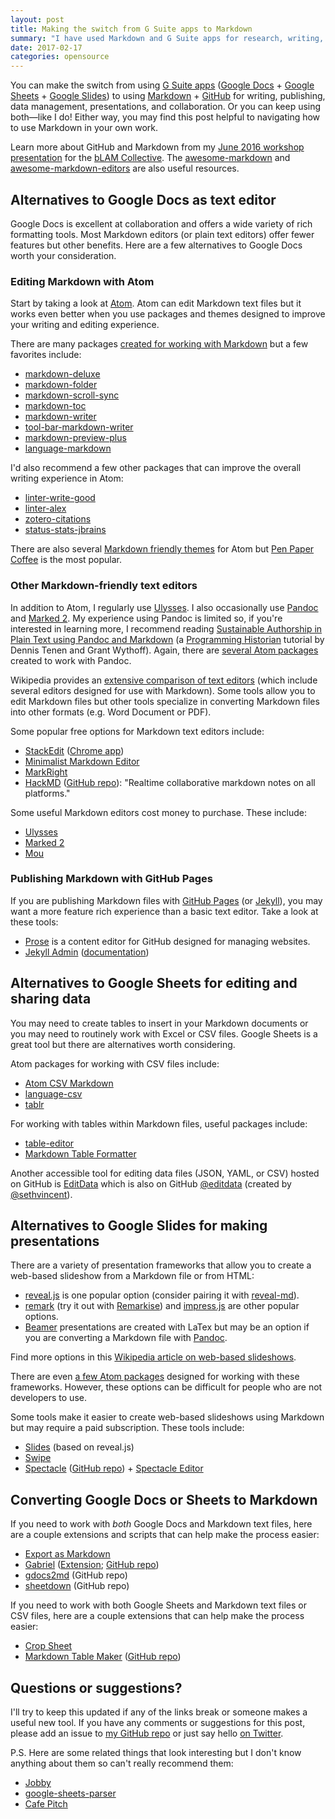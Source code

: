```yaml
---
layout: post
title: Making the switch from G Suite apps to Markdown
summary: "I have used Markdown and G Suite apps for research, writing, and publishing for a couple years. Here are a few things I've learned along the way!"
date: 2017-02-17
categories: opensource
---
```


You can make the switch from using [G Suite apps](https://gsuite.google.com) ([Google Docs](docs.google.com) + [Google Sheets](sheets.google.com) + [Google Slides](http://slides.google.com/)) to using [Markdown](https://en.wikipedia.org/wiki/Markdown) + [GitHub](https://github.com/) for writing, publishing, data management, presentations, and collaboration. Or you can keep using both—like I do! Either way, you may find this post helpful to navigating how to use Markdown in your own work.  

Learn more about GitHub and Markdown from my [June 2016 workshop presentation](http://elipousson.github.io/presentations/2016-06-02-intro-to-github.html) for the [bLAM Collective](https://blamcollective.wordpress.com). The [awesome-markdown](https://github.com/mundimark/awesome-markdown) and [awesome-markdown-editors](https://github.com/mundimark/awesome-markdown-editors) are also useful resources.

## Alternatives to Google Docs as text editor

Google Docs is excellent at collaboration and offers a wide variety of rich formatting tools. Most Markdown editors (or plain text editors) offer fewer features but other benefits. Here are a few alternatives to Google Docs worth your consideration.  

### Editing Markdown with Atom

Start by taking a look at [Atom](https://atom.io/). Atom can edit Markdown text files but it works even better when you use packages and themes designed to improve your writing and editing experience.

There are many packages [created for working with Markdown](https://atom.io/packages/search?utf8=%E2%9C%93&q=keyword:markdown) but a few favorites include:

 - [markdown-deluxe](https://atom.io/packages/markdown-deluxe)
 - [markdown-folder](https://atom.io/packages/markdown-folder)
 - [markdown-scroll-sync](https://atom.io/packages/markdown-scroll-sync)
 - [markdown-toc](https://atom.io/packages/markdown-toc)
 - [markdown-writer](https://atom.io/packages/markdown-writer)
 - [tool-bar-markdown-writer](https://atom.io/packages/tool-bar-markdown-writer)
 - [markdown-preview-plus](https://atom.io/packages/markdown-preview-plus)
 - [language-markdown](https://atom.io/packages/language-markdown)

I'd also recommend a few other packages that can improve the overall writing experience in Atom:

 - [linter-write-good](https://atom.io/packages/linter-write-good)
 - [linter-alex](https://atom.io/packages/linter-alex)
 - [zotero-citations](https://atom.io/packages/zotero-citations)
 - [status-stats-jbrains](https://atom.io/packages/status-stats-jbrains)

There are also several [Markdown friendly themes](https://atom.io/themes/search?utf8=%E2%9C%93&q=keyword:markdown) for Atom but [Pen Paper Coffee](https://atom.io/themes/pen-paper-coffee-syntax) is the most popular.

### Other Markdown-friendly text editors

In addition to Atom, I regularly use [Ulysses](https://ulyssesapp.com/). I also occasionally use [Pandoc](http://pandoc.org) and [Marked 2](http://marked2app.com/). My experience using Pandoc is limited so, if you're interested in learning more, I recommend reading [Sustainable Authorship in Plain Text using Pandoc and Markdown](http://programminghistorian.org/lessons/sustainable-authorship-in-plain-text-using-pandoc-and-markdown) (a [Programming Historian](http://programminghistorian.org/) tutorial by Dennis Tenen and Grant Wythoff). Again, there are [several Atom packages](https://atom.io/packages/search?q=pandoc) created to work with Pandoc.

Wikipedia provides an [extensive comparison of text editors](https://en.wikipedia.org/wiki/Comparison_of_text_editors) (which include several editors designed for use with Markdown). Some tools allow you to edit Markdown files but other tools specialize in converting Markdown files into other formats (e.g. Word Document or PDF).

Some popular free options for Markdown text editors include:

- [StackEdit](https://stackedit.io/) ([Chrome app](https://chrome.google.com/webstore/detail/stackedit/iiooodelglhkcpgbajoejffhijaclcdg))
- [Minimalist Markdown Editor](https://chrome.google.com/webstore/detail/minimalist-markdown-edito/pghodfjepegmciihfhdipmimghiakcjf)
- [MarkRight](https://github.com/dvcrn/markright)
- [HackMD](https://hackmd.io/) ([GitHub repo](https://github.com/hackmdio/hackmd)): "Realtime collaborative markdown notes on all platforms."

Some useful Markdown editors cost money to purchase. These include:

- [Ulysses](https://ulyssesapp.com/)
- [Marked 2](http://marked2app.com/)
- [Mou](http://mouapp.com)

### Publishing Markdown with GitHub Pages

If you are publishing Markdown files with [GitHub Pages](https://pages.github.com/) (or [Jekyll](http://jekyllrb.com/)), you may want a more feature rich experience than a basic text editor. Take a look at these tools:

- [Prose](http://prose.io/) is a content editor for GitHub designed for managing websites.
- [Jekyll Admin](https://github.com/jekyll/jekyll-admin/) ([documentation](https://jekyll.github.io/jekyll-admin/))

## Alternatives to Google Sheets for editing and sharing data

You may need to create tables to insert in your Markdown documents or you may need to routinely work with Excel or CSV files. Google Sheets is a great tool but there are alternatives worth considering.

Atom packages for working with CSV files include:

- [Atom CSV Markdown](https://atom.io/packages/atom-csv-markdown)
- [language-csv](https://atom.io/packages/language-csv)
- [tablr](https://atom.io/packages/tablr)

For working with tables within Markdown files, useful packages include:

- [table-editor](https://atom.io/packages/table-editor)
- [Markdown Table Formatter](https://atom.io/packages/markdown-table-formatter)

Another accessible tool for editing data files (JSON, YAML, or CSV) hosted on GitHub is [EditData](https://editdata.org/) which is also on GitHub [@editdata](https://github.com/editdata/) (created by [@sethvincent](https://github.com/sethvincent)).

## Alternatives to Google Slides for making presentations

There are a variety of presentation frameworks that allow you to create a web-based slideshow from a Markdown file or from HTML:

- [reveal.js](https://github.com/hakimel/reveal.js/) is one popular option (consider pairing it with [reveal-md](https://github.com/webpro/reveal-md)).
- [remark](https://github.com/gnab/remark) (try it out with [Remarkise](https://remarkjs.com/remarkise)) and [impress.js](https://impress.github.io/impress.js/) are other popular options.
- [Beamer](https://en.wikipedia.org/wiki/Beamer_(LaTeX)) presentations are created with LaTex but may be an option if you are converting a Markdown file with [Pandoc](http://pandoc.org).

Find more options in this [Wikipedia article on web-based slideshows](https://en.wikipedia.org/wiki/Web-based_slideshow).

There are even [a few Atom packages](https://atom.io/packages/search?utf8=%E2%9C%93&q=keyword:presentation) designed for working with these frameworks. However, these options can be difficult for people who are not developers to use.

Some tools make it easier to create web-based slideshows using Markdown but may require a paid subscription. These tools include:

- [Slides](https://slides.com/) (based on reveal.js)
- [Swipe](https://www.swipe.to/markdown/)
- [Spectacle](http://formidable.com/open-source/spectacle/) ([GitHub repo](https://github.com/FormidableLabs/spectacle)) + [Spectacle Editor](https://www.formidable.com/open-source/spectacle-editor/)

## Converting Google Docs or Sheets to Markdown

If you need to work with _both_ Google Docs and Markdown text files, here are a couple extensions and scripts that can help make the process easier:

- [Export as Markdown](https://chrome.google.com/webstore/detail/export-as-markdown/hbojhdcnbcondcdfpfocpkjkfkbnbdad?utm_source=permalink)
- [Gabriel](http://thiscouldbejd.github.io/Gabriel/) ([Extension](https://chrome.google.com/webstore/detail/gabriel/okimajjeocnndpifeelaajdebkkbckff?utm_source=permalink); [GitHub repo](https://github.com/thiscouldbejd/Gabriel))
- [gdocs2md](https://github.com/mangini/gdocs2md) (GitHub repo)
- [sheetdown](https://github.com/jlord/sheetdown) (GitHub repo)

If you need to work with both Google Sheets and Markdown text files or CSV files, here are a couple extensions that can help make the process easier:

- [Crop Sheet](https://chrome.google.com/webstore/detail/crop-sheet/aojcceglbipehndciapjedoomockgagl?utm_source=permalink)
- [Markdown Table Maker](https://chrome.google.com/webstore/detail/markdowntablemaker/cofkbgfmijanlcdooemafafokhhaeold?utm_source=permalink) ([GitHub repo](https://github.com/pffy/googledocs-addon-markdowntablefive))

## Questions or suggestions?

I'll try to keep this updated if any of the links break or someone makes a useful new tool. If you have any comments or suggestions for this post, please add an issue to [my GitHub repo](https://github.com/elipousson/elipousson.github.io) or just say hello [on Twitter](https://twitter.com/elipousson).

P.S. Here are some related things that look interesting but I don't know anything about them so can't really recommend them:

- [Jobby](https://github.com/underscoreio/jobby)
- [google-sheets-parser](https://github.com/DUE-Parsons/google-sheets-parser)
- [Cafe Pitch](https://github.com/joe-re/cafe-pitch)
